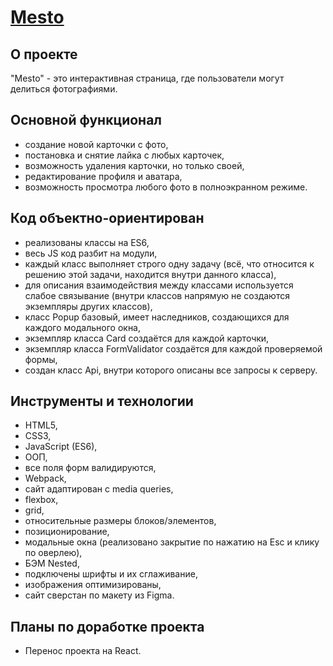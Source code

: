 # [Mesto](https://olgaloktionova125.github.io/mesto/index.html)

## **О проекте**

"Mesto" - это интерактивная страница, где пользователи могут делиться фотографиями. 

## **Основной функционал**

* создание новой карточки с фото,
* постановка и снятие лайка с любых карточек,
* возможность удаления карточки, но только своей,
* редактирование профиля и аватара,
* возможность просмотра любого фото в полноэкранном режиме.

## **Код объектно-ориентирован**

* реализованы классы на ES6,
* весь JS код разбит на модули,
* каждый класс выполняет строго одну задачу (всё, что относится к решению этой задачи, находится внутри данного класса),
* для описания взаимодействия между классами используется слабое связывание (внутри классов напрямую не создаются экземпляры других классов),
* класс Popup базовый, имеет наследников, создающихся для каждого модального окна,
* экземпляр класса Card создаётся для каждой карточки,
* экземпляр класса FormValidator создаётся для каждой проверяемой формы,
* создан класс Api, внутри которого описаны все запросы к серверу.

## **Инструменты и технологии**

* HTML5,
* CSS3,
* JavaScript (ES6),
* OOП,
* все поля форм валидируются,
* Webpack,
* сайт адаптирован c media queries,
* flexbox,
* grid,
* относительные размеры блоков/элементов,
* позиционирование,
* модальные окна (реализовано закрытие по нажатию на Esc и клику по оверлею),
* БЭМ Nested,
* подключены шрифты и их сглаживание,
* изображения оптимизированы,
* сайт сверстан по макету из Figma.

## **Планы по доработке проекта**

* Перенос проекта на React.
